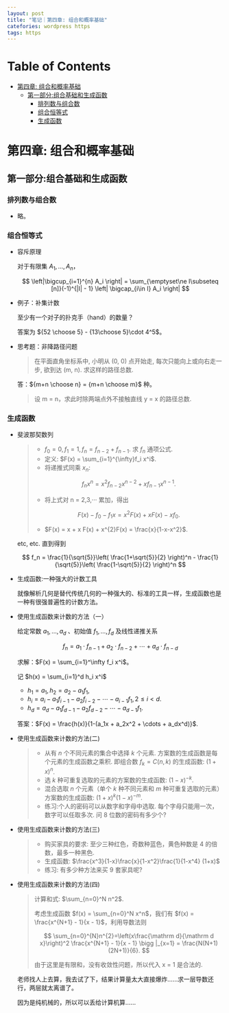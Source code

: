 ```yaml
---
layout: post
title: "笔记｜第四章: 组合和概率基础"
catefories: wordpress https
tags: https
---
```


# Table of Contents

-   [第四章: 组合和概率基础](#orgf770e0c)
    -   [第一部分:组合基础和生成函数](#org31871da)
        -   [排列数与组合数](#org80de986)
        -   [组合恒等式](#org2c43b3c)
        -   [生成函数](#org55e32de)



<a id="orgf770e0c"></a>

# 第四章: 组合和概率基础


<a id="org31871da"></a>

## 第一部分:组合基础和生成函数

  


<a id="org80de986"></a>

### 排列数与组合数

-   略。 

<a id="org2c43b3c"></a>

### 组合恒等式

-   容斥原理

    对于有限集 $A_1, \ldots, A_n$，  
    
    $$
    \left|\bigcup_{i=1}^{n} A_i \right| = \sum_{\emptyset\ne I\subseteq [n]}(-1)^{|I| - 1} \left| \bigcap_{i\in I} A_i \right|
    $$

-   例子：补集计数

    至少有一个对子的扑克手（hand）的数量？  
    
    答案为 ${52 \choose 5} - {13\choose 5}\cdot 4^5$。  

-   思考题：非降路径问题

    > 在平面直角坐标系中, 小明从 (0, 0) 点开始走, 每次只能向上或向右走一步, 欲到达 (m, n). 求这样的路径总数.  
    
    答：${m+n \choose n} = {m+n \choose m}$ 种。  
    
    > 设 m = n，求此时除两端点外不接触直线 y = x 的路径总数.  


<a id="org55e32de"></a>

### 生成函数

-   斐波那契数列

    > -   $f_0 = 0, f_1 = 1, f_n = f_{n-2} + f_{n-1}$. 求 $f_n$ 通项公式.
    > -   定义: $F(x) = \sum_{i=1}^{\infty}f_i x^i$.
    > -   将递推式同乘 $x_n$:
    > 
    > $$
    > f_{n} x^{n} = x^{2} f_{n-2} x^{n-2} + x f_{n-1} x^{n-1}.
    > $$
    > 
    > -   将上式对 n = 2,3,··· 累加，得出
    > 
    > $$
    > F(x) - f_{0} - f_{1}x = x^{2}F(x) + x F(x) - x f_{0}.
    > $$
    > 
    > -   $F(x) = x + x F(x) + x^{2}F(x) = \frac{x}{1-x-x^2}$.
    
    etc, etc. 直到得到  
    
    $$
    f_n = \frac{1}{\sqrt{5}}\left( \frac{1+\sqrt{5}}{2} \right)^n - \frac{1}{\sqrt{5}}\left( \frac{1-\sqrt{5}}{2} \right)^n
    $$

-   生成函数:一种强大的计数工具

    就像解析几何是替代传统几何的一种强大的、标准的工具一样，生成函数也是一种有很强普遍性的计数方法。  

-   使用生成函数来计数的方法（一）

    给定常数 $a_1, \ldots, a_d$ 、初始值 $f_1,\ldots, f_d$ 及线性递推关系  
    
    $$
    f_n = a_1\cdot f_{n-1} + a_2\cdot f_{n-2} + \cdots + a_d \cdot f_{n-d}
    $$
    
    求解：$F(x) = \sum_{i=1}^\infty f_i x^i$。  
    
    记 $h(x) = \sum_{i=1}^d h_i x^i$  
    
    -   $h_1 = a_1, h_2 = a_2 - a_1 f_1$,
    -   $h_i = a_i - a_1 f_{i-1} - a_2 f_{i-2} - \cdots - a_{i-1} f_1, 2\le i < d$.
    -   $h_d = a_d - a_1 f_{d-1} - a_2 f_{d-2} - \cdots - a_{d-1} f_1$.
    
    答案：$F(x) = \frac{h(x)}{1-(a_1x + a_2x^2 + \cdots + a_dx^d)}$.  

-   使用生成函数来计数的方法(二)

    > -   从有 $n$ 个不同元素的集合中选择 $k$ 个元素. 方案数的生成函数是每个元素的生成函数之乘积. 即组合数 $f_k = C(n, k)$ 的生成函数: $(1 + x)^n$.
    > -   选 $k$ 种可重复选取的元素的方案数的生成函数: $(1 − x)^{−k}$.
    > -   混合选取 $n$ 个元素（单个 $k$ 种不同元素和 $m$ 种可重复选取的元素）方案数的生成函数: $(1 + x)^k(1 − x)^{−m}$.
    > -   练习:个人的密码可以从数字和字母中选取. 每个字母只能用一次，数字可以任取多次. 问 8 位数的密码有多少个?

-   使用生成函数来计数的方法(三)

    > -   购买家具的要求: 至少三种红色，奇数种蓝色，黄色种数是 4 的倍数，最多一种黑色.
    > -   生成函数: $\frac{x^3}{1-x}\frac{x}{1-x^2}\frac{1}{1-x^4} (1+x)$
    > -   练习: 有多少种方法来买 9 套家具呢?

-   使用生成函数来计数的方法(四)

    > 计算和式: $\sum_{n=0}^N n^2$.  
    > 
    > 考虑生成函数 $f(x) = \sum_{n=0}^N x^n$，我们有 $f(x) = \frac{x^{N+1} - 1}{x - 1}$，利用导数法则  
    > 
    > $$
    > \sum_{n=0}^{N}n^{2}=\left(x\frac{\mathrm d}{\mathrm d x}\right)^2 \frac{x^{N+1} - 1}{x - 1} \bigg |_{x=1} = \frac{N(N+1)(2N+1)}{6}.
    > $$
    > 
    > 由于这里是有限和，没有收敛性问题，所以代入 x = 1 是合法的.  
    
    老师找人上去算，我去试了下，结果计算量太大直接爆炸……求一层导数还行，两层就太离谱了。  
    
    因为是纯机械的，所以可以丢给计算机算……  

<a id="orgfdac4c7"></a>
